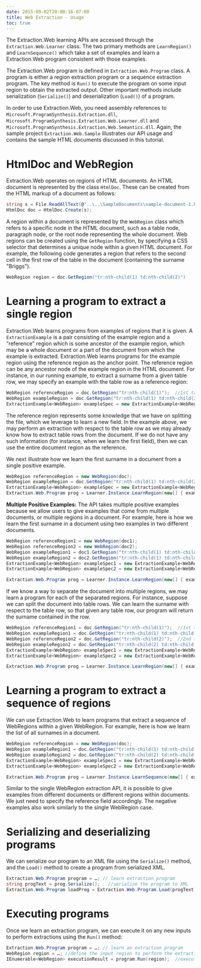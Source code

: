 ```yaml
---
date: 2015-09-02T20:00:16-07:00
title: Web Extraction - Usage
toc: true
---
```



The Extraction.Web learning APIs are accessed through the `Extraction.Web.Learner` class. The two primary methods are `LearnRegion()` and `LearnSequence()` which take a set of examples
and learn a Extraction.Web program consistent with those examples.

The Extraction.Web program is defined in `Extraction.Web.Program` class.
A program is either a region extraction program or a sequence extraction program.
The key method is `Run()` to execute the program on some input region to obtain the extracted output.
Other important methods include serialization (`Serialize()`) and deserialization (`Load()`) of a program.

In order to use
Extraction.Web, you need assembly references to `Microsoft.ProgramSynthesis.Extraction.dll`, `Microsoft.ProgramSynthesis.Extraction.Web.Learner.dll`
and `Microsoft.ProgramSynthesis.Extraction.Web.Semantics.dll`. Again, the sample project `Extraction.Web.Sample` illustrates our API usage and contains the sample HTML documents discussed in this tutorial.




HtmlDoc and WebRegion
===

 Extraction.Web operates on regions of HTML documents. An HTML document is represented by the class ``HtmlDoc``. These can be created from the HTML markup of a document as follows:

``` csharp
string s = File.ReadAllText(@"..\..\SampleDocuments\sample-document-1.html");
HtmlDoc doc = HtmlDoc.Create(s);
```

A region within a document is represented by the ``WebRegion`` class which refers to a specific node in the HTML document, such as a table node, paragraph node, or the root node representing the whole document. Web regions can be created using the ``GetRegion`` function, by specifying a CSS selector that determines a unique node within a given HTML document. For example, the following code generates a region that refers to the second cell in the first row of the table in the document (containing the surname "Briggs").

``` csharp
WebRegion region = doc.GetRegion("tr:nth-child(1) td:nth-child(2)")
```




Learning a program to extract a single region
===================

Extraction.Web learns programs from examples of regions that it is given. A `ExtractionExample` is a pair consisting of the example region and a “reference” region which is some ancestor of the example region, which may be a whole document or a part of the document from which the example is extracted. Extraction.Web learns programs for the example region using the reference region as the anchor point. The reference region can be any ancestor node of the example region in the HTML document. For instance, in our running example, to extract a surname from a given table row, we may specify an example with the table row as a reference region:

``` csharp
WebRegion referenceRegion = doc.GetRegion("tr:nth-child(1)");  //1st table row
WebRegion exampleRegion = doc.GetRegion("tr:nth-child(1) td:nth-child(2)");  //2nd cell in 1st table row
ExtractionExample<WebRegion> exampleSpec = new ExtractionExample<WebRegion>(referenceRegion, exampleRegion);
```

The reference region represents some knowledge that we have on splitting the file, which we leverage to learn a new field. In the example above, we may perform an extraction with respect to the table row as we may already know how to extract table rows from the document. If we do not have any such information (for instance, when we learn the first field), then we can use the entire document region as the reference.



We next illustrate how we learn the first surname in a document from  a single positive example.

``` csharp
WebRegion referenceRegion = new WebRegion(doc);
WebRegion exampleRegion = doc.GetRegion("tr:nth-child(1) td:nth-child(2)");  //2nd cell in 1st table row
ExtractionExample<WebRegion> exampleSpec = new ExtractionExample<WebRegion>(referenceRegion, exampleRegion);
Extraction.Web.Program prog = Learner.Instance.LearnRegion(new[] { exampleSpec }, Enumerable.Empty<ExtractionExample<WebRegion>>());
```

**Multiple Positive Examples:** The API takes multiple positive examples because we allow users to give examples that come from multiple documents, or multiple regions in a document. For example, here is how we learn the first surname in a document using two examples in two different documents.

``` csharp
WebRegion referenceRegion1 = new WebRegion(doc1);
WebRegion referenceRegion2 = new WebRegion(doc2);
WebRegion exampleRegion1 = doc1.GetRegion("tr:nth-child(1) td:nth-child(2)");  //2nd cell in 1st table row of doc1
WebRegion exampleRegion2 = doc2.GetRegion("tr:nth-child(1) td:nth-child(2)");  //2nd cell in 1st table row of doc2
ExtractionExample<WebRegion> exampleSpec1 = new ExtractionExample<WebRegion>(referenceRegion1, exampleRegion1);
ExtractionExample<WebRegion> exampleSpec2 = new ExtractionExample<WebRegion>(referenceRegion2, exampleRegion2);

Extraction.Web.Program prog = Learner.Instance.LearnRegion(new[] { exampleSpec1, exampleSpec2 }, Enumerable.Empty<ExtractionExample<WebRegion>>());
```

If we know a way to separate the document into multiple regions, we may learn a program for each of the separated regions. For instance, suppose we can split the document into table rows. We can learn the surname with respect to the table row, so that given any table row, our program will return the surname contained in the row.

``` csharp
WebRegion referenceRegion1 = doc.GetRegion("tr:nth-child(1)");  //1st table row
WebRegion exampleRegion1 = doc.GetRegion("tr:nth-child(1) td:nth-child(2)");  //2nd cell in 1st table row
WebRegion referenceRegion2 = doc.GetRegion("tr:nth-child(2)");  //2nd table row
WebRegion exampleRegion2 = doc.GetRegion("tr:nth-child(2) td:nth-child(2)");  //2nd cell in 2nd table row
ExtractionExample<WebRegion> exampleSpec1 = new ExtractionExample<WebRegion>(referenceRegion1, exampleRegion1);
ExtractionExample<WebRegion> exampleSpec2 = new ExtractionExample<WebRegion>(referenceRegion2, exampleRegion2);

Extraction.Web.Program prog = Learner.Instance.LearnRegion(new[] { exampleSpec1, exampleSpec2 }, Enumerable.Empty<ExtractionExample<WebRegion>>());
```




Learning a program to extract a sequence of regions
===================


We can use Extraction.Web to learn programs that extract a sequence of WebRegions within a given WebRegion. For example, here is how we learn the list of all surnames in a document.

``` csharp
WebRegion referenceRegion = new WebRegion(doc);
WebRegion exampleRegion1 = doc.GetRegion("tr:nth-child(1) td:nth-child(2)");  //2nd cell in 1st table row of doc
WebRegion exampleRegion2 = doc.GetRegion("tr:nth-child(2) td:nth-child(2)");  //2nd cell in 2nd table row of doc
ExtractionExample<WebRegion> exampleSpec1 = new ExtractionExample<WebRegion>(referenceRegion, exampleRegion1);
ExtractionExample<WebRegion> exampleSpec2 = new ExtractionExample<WebRegion>(referenceRegion, exampleRegion2);

Extraction.Web.Program prog = Learner.Instance.LearnSequence(new[] { exampleSpec1, exampleSpec2 }, Enumerable.Empty<ExtractionExample<WebRegion>>());
```

Similar to the single WebRegion extraction API, it is possible to give examples from different documents or different regions within documents. We just need to specify the reference field accordingly. The negative examples also work similarly to the single WebRegion case.

Serializing and deserializing programs
===================


We can serialize our program to an XML file using the `Serialize()` method, and the `Load()` method to create a program from serialized XML.

``` csharp
Extraction.Web.Program program = …; // learn extraction program
string progText = prog.Serialize();   //serialize the program to XML
Extraction.Web.Program loadProg = Extraction.Web.Program.Load(progText); //deserialize
```

Executing programs
===================


Once we learn an extraction program, we can execute it on any new inputs to perform extractions using the `Run()` method:

``` csharp
Extraction.Web.Program program = …; // learn an extraction program
WebRegion region = …; //define the input region to perform the extraction on
IEnumerable<WebRegion> executionResult = program.Run(region);  //execute the program on the input region
```


